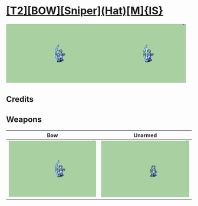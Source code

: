 # [\[T2\]\[BOW\]\[Sniper\]\(Hat\)\[M\]{IS}](../%5BT2%5D%5BBOW%5D%5BSniper%5D(Hat)%5BM%5D%7BIS%7D)

<img src="./5.%20Bow/Bow_000.png" alt="[T2][BOW][Sniper](Hat)[M]{IS} standing" />

## Credits



## Weapons


|Bow |Unarmed |
|  :---: | :---: |
| <img alt="Bow animation" src="./5.%20Bow/Bow.gif" /> | <img alt="Unarmed animation" src="./8.%20Unarmed/Unarmed.gif" /> |
